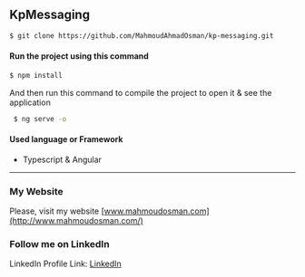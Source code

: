 ## KpMessaging

```bash
$ git clone https://github.com/MahmoudAhmadOsman/kp-messaging.git
```

#### Run the project using this command
```bash
$ npm install    
```
And then run this command to compile the project to open it & see the application

```bash
 $ ng serve -o    
```


#### Used language or Framework
 - Typescript & Angular


________________________________________________________

### My Website

Please, visit my website
[www.mahmoudosman.com](http://www.mahmoudosman.com/)


### Follow me on LinkedIn

LinkedIn Profile Link: [LinkedIn](https://www.linkedin.com/in/mahmoudaoman/) 